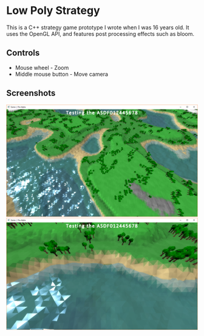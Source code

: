 # Low Poly Strategy

This is a C++ strategy game prototype I wrote when I was 16 years old.
It uses the OpenGL API, and features post processing effects such as bloom.

## Controls

* Mouse wheel - Zoom
* Middle mouse button - Move camera

## Screenshots

![Screenshot unable to load](/screenshots/screenshot0.png?raw=true)
![Screenshot unable to load](/screenshots/screenshot1.png?raw=true)
